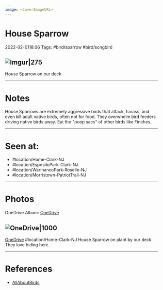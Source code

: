 ```yaml
---
image: <CoverImageURL>
---
```


# **House Sparrow**
2022-02-0118:06
Tags: #bird/sparrow #bird/songbird 


## ![Imgur|275](https://i.imgur.com/KOv2iQj.png)
House Sparrow on our deck

---------------------------------------------------------------
# **Notes**
House Sparrows are extremely aggressive birds that attack, harass, and even kill adult native birds, often not for food. They overwhelm bird feeders driving native birds away. Eat the "poop sacs" of other birds like Finches.

---------------------------------------------------------------
# Seen at:
-   #location/Home-Clark-NJ 
-   #location/EspositoPark-Clark-NJ 
-   #location/WarinancoPark-Roselle-NJ 
-   #location/Morristown-PatriotTrail-NJ 

---------------------------------------------------------------
# **Photos**
OneDrive Album: [OneDrive](https://1drv.ms/u/s!AvaIuMdCo_w-xgup82OYqGZkRfMU?e=TY08pp)

## ![OneDrive|1000](https://sat02pap001files.storage.live.com/y4mJOUo2BY7nFvnkXO9TxDZt0pDD3aYyFpdRHYsY26ux85zpE4Ff_hPav7mpddwVJJO5KBuoIQnudktY997k_W6c3guAouu0A79HkWjtxnXVd1Z6ZZie2ZOktdU-NcqtJFtS-9oC08sRtvyYBDEOqmH50KyuGVqtwU33cT8AH-F-k3goOTdU2uI7EwQPNT5pdUa?encodeFailures=1&width=1339&height=893)
[OneDrive](https://1drv.ms/u/s!AvaIuMdCo_w-xhAzAFDpXYHLl1Ag)
#location/Home-Clark-NJ 
House Sparrow on plant by our deck. They love hiding here.


---------------------------------------------------------------
# References
- [AllAboutBirds](https://www.allaboutbirds.org/guide/House_Sparrow/overview)